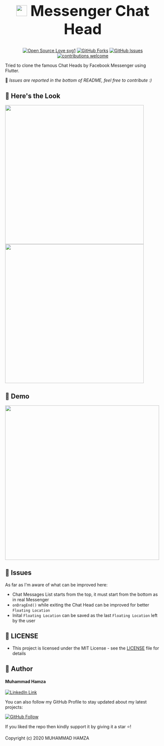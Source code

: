<h1 align="center" style="font-size: 48px;" ><img height=35 src="https://user-images.githubusercontent.com/43790152/100322546-40bc5500-2fe6-11eb-896c-06b1ceb3c3e2.png"> Messenger Chat Head</h1>

<div align="center">

[![Open Source Love svg1](https://badges.frapsoft.com/os/v1/open-source.svg?v=103)](#)
[![GitHub Forks](https://img.shields.io/github/forks/saadhaxxan/Car_Game_Python_Pygame.svg?style=social&label=Fork&maxAge=2592000)](https://github.com/m-hamzashakeel/FB-Messenger-Chat-Head-Flutter-UI/fork)
[![GitHub Issues](https://img.shields.io/github/issues/saadhaxxan/Car_Game_Python_Pygame.svg?style=flat&label=Issues&maxAge=2592000)](https://github.com/m-hamzashakeel/FB-Messenger-Chat-Head-Flutter-UI/issues)
[![contributions welcome](https://img.shields.io/badge/contributions-welcome-brightgreen.svg?style=flat&label=Contributions&colorA=red&colorB=black	)](#)

</div>

Tried to clone the famous Chat Heads by Facebook Messenger using Flutter.

🔴 *Issues are reported in the bottom of README, feel free to contribute :)*

## 👀 Here's the Look

<img src="https://user-images.githubusercontent.com/43790152/100321186-1d90a600-2fe4-11eb-9f30-7cdb98760473.jpg" height=450> <img src="https://user-images.githubusercontent.com/43790152/100321225-297c6800-2fe4-11eb-8296-fcd8ad7542fb.jpg" height=450>


## 📱 Demo

<img src="https://user-images.githubusercontent.com/43790152/100320858-a1965e00-2fe3-11eb-88d4-4f8a033e87f2.gif" height=500>

## 🔨 Issues

As far as I'm aware of what can be improved here:
- Chat Messages List starts from the top, it must start from the bottom as in real Messenger
- `onDragEnd()` while exiting the Chat Head can be improved for better `Floating Location`
- Inital `Floating Location` can be saved as the last `Floating Location` left by the user

## 🔑 LICENSE
- This project is licensed under the MIT License - see the [LICENSE](LICENSE.md) file for details

## 🧑 Author

#### Muhammad Hamza
[![LinkedIn Link](https://img.shields.io/badge/Connect-Hamza-blue.svg?logo=linkedin&longCache=true&style=social&label=Connect
)](https://www.linkedin.com/in/mhamzadev)

You can also follow my GitHub Profile to stay updated about my latest projects:

[![GitHub Follow](https://img.shields.io/badge/Connect-Hamza-blue.svg?logo=Github&longCache=true&style=social&label=Follow)](https://github.com/m-hamzashakeel)

If you liked the repo then kindly support it by giving it a star ⭐!

Copyright (c) 2020 MUHAMMAD HAMZA